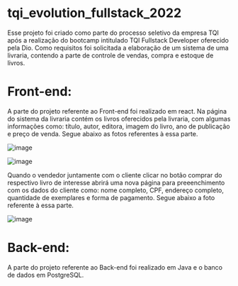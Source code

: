 # tqi_evolution_fullstack_2022

Esse projeto foi criado como parte do processo seletivo da empresa TQI após a realização do bootcamp intitulado TQI Fullstack Developer oferecido pela Dio. Como requisitos foi solicitada a elaboração de um sistema de uma livraria, contendo a parte de controle de vendas, compra e estoque de livros.

# Front-end:

A parte do projeto referente ao Front-end foi realizado em react. Na página do sistema da livraria contém os livros oferecidos pela livraria, com algumas informações como: título, autor, editora, imagem do livro, ano de publicação e preço de venda. Segue abaixo as fotos referentes à essa parte.

![image](https://user-images.githubusercontent.com/105547157/185760580-3a024947-0667-402f-88ff-e45b1e3751fa.png)

![image](https://user-images.githubusercontent.com/105547157/185760629-c3d8eed6-e89b-4820-98b1-339536dddd76.png)

Quando o vendedor juntamente com o cliente clicar no botão comprar do respectivo livro de interesse abrirá uma nova página para preeenchimento com os dados do cliente como: nome completo, CPF, endereço completo, quantidade de exemplares e forma de pagamento. Segue abaixo a foto referente à essa parte.

![image](https://user-images.githubusercontent.com/105547157/185760661-2f67914a-9228-4894-80a9-675cfeef2ac6.png)

# Back-end: 

A parte do projeto referente ao Back-end foi realizado em Java e o banco de dados em PostgreSQL.
